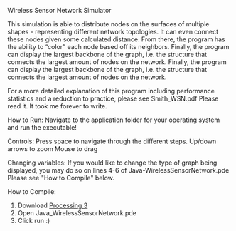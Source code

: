 Wireless Sensor Network Simulator

This simulation is able to distribute nodes on the surfaces of multiple shapes - representing different network topologies. It can even connect these nodes given some calculated distance. 
From there, the program has the ability to “color” each node based off its neighbors. Finally, the program can display the largest backbone of the graph, i.e. the structure that connects the largest amount of nodes on the network.
Finally, the program can display the largest backbone of the graph, i.e. the structure that connects the largest amount of nodes on the network. 

For a more detailed explanation of this program including performance statistics and a reduction to practice, please see Smith_WSN.pdf
Please read it. It took me forever to write.

How to Run:
Navigate to the application folder for your operating system and run the executable!

Controls:
Press space to navigate through the different steps.
Up/down arrows to zoom
Mouse to drag 

Changing variables:
If you would like to change the type of graph being displayed, you may do so on lines 4-6 of Java-WirelessSensorNetwork.pde
Please see "How to Compile" below.

How to Compile:
1. Download [Processing 3](https://processing.org/download/) 
2. Open Java_WirelessSensorNetwork.pde
3. Click run :)




